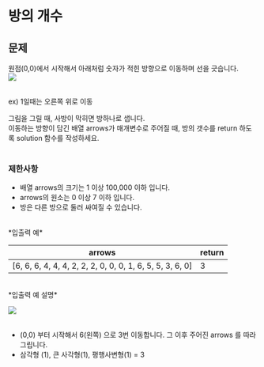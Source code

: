 # 방의 개수
## 문제
원점(0,0)에서 시작해서 아래처럼 숫자가 적힌 방향으로 이동하며 선을 긋습니다.<br>
![](https://images.velog.io/images/hanturtle/post/3dadfca8-cc62-4bbb-bc19-5588594f1d0e/image.png)<br><br>

ex) 1일때는 오른쪽 위로 이동<br>

그림을 그릴 때, 사방이 막히면 방하나로 샙니다.<br>
이동하는 방향이 담긴 배열 arrows가 매개변수로 주어질 때, 방의 갯수를 return 하도록 solution 함수를 작성하세요.<br><br>

### 제한사항
- 배열 arrows의 크기는 1 이상 100,000 이하 입니다.
- arrows의 원소는 0 이상 7 이하 입니다.
- 방은 다른 방으로 둘러 싸여질 수 있습니다.
<br>
*입출력 예* <br>

|arrows | return |
| ------------------------------- | ----- |
| [6, 6, 6, 4, 4, 4, 2, 2, 2, 0, 0, 0, 1, 6, 5, 5, 3, 6, 0] | 3 |
<br>
*입출력 예 설명* <br>

![](https://images.velog.io/images/hanturtle/post/1c38f296-c0f7-40b0-9e86-08cc8b692bce/image.png)<br><br>

- (0,0) 부터 시작해서 6(왼쪽) 으로 3번 이동합니다. 그 이후 주어진 arrows 를 따라 그립니다.
- 삼각형 (1), 큰 사각형(1), 평행사변형(1) = 3

<br><br><br>
